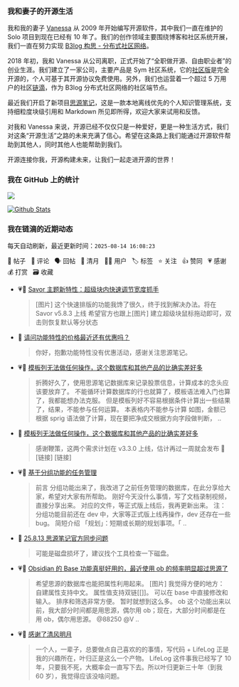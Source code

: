 ### 我和妻子的开源生活

我和我的妻子 [Vanessa](https://github.com/Vanessa219) 从 2009 年开始编写开源软件，其中我们一直在维护的 Solo 项目到现在已经有 10 年了。我们的创作领域主要围绕博客和社区系统开展，我们一直在努力实现 [B3log 构思 - 分布式社区网络](https://ld246.com/article/1546941897596)。

2018 年初，我和 Vanessa 从公司离职，正式开始了“全职做开源、自由职业者”的创业生涯。我们建立了一家公司，主要产品是 Sym 社区系统，它的[社区版](https://github.com/88250/symphony)是完全开源的，个人可基于其开源协议免费使用。另外，我们也运营着一个超过 5 万用户的社区[链滴](https://ld246.com)，作为 B3log 分布式社区网络的社区端节点。

最近我们开启了新项目[思源笔记](https://github.com/siyuan-note/siyuan)，这是一款本地离线优先的个人知识管理系统，支持细粒度块级引用和 Markdown 所见即所得，欢迎大家来试用和反馈。

对我和 Vanessa 来说，开源已经不仅仅只是一种爱好，更是一种生活方式，我们对这条“开源生活”之路的未来充满了信心。希望在这条路上我们能通过开源软件帮助到其他人，同时其他人也能帮助到我们。

开源连接你我，开源构建未来，让我们一起走进开源的世界！

### 我在 GitHub 上的统计

<a title="Hits" target="_blank" href="https://github.com/88250/88250"><img src="https://hits.b3log.org/88250/88250.svg"></a>

[![Github Stats](https://github-readme-stats.vercel.app/api?username=88250&theme=tokyonight&show_icons=true)](https://github.com/88250)

<!--events start -->

### 我在链滴的近期动态

每天自动刷新，最近更新时间：`2025-08-14 16:08:23`

📝 帖子 &nbsp; 💬 评论 &nbsp; 🗣 回帖 &nbsp; 🌙 清月 &nbsp; 👨‍💻 用户 &nbsp; 🏷️ 标签 &nbsp; ⭐️ 关注 &nbsp; 👍 赞同 &nbsp; 💗 感谢 &nbsp; 💰 打赏 &nbsp; 🗃 收藏

* 💗📝 [Savor 主题新特性：超级块内快速调节宽度抓手](https://ld246.com/article/1755064765393)

  > [图片] 这个快速排版的功能我馋了很久，终于找到解决办法。将在 Savor v5.8.3 上线 希望官方也跟上[图片] 建立超级块鼠标拖动即可，双击则恢复默认等分状态
* 💬 [请问功能特性的价格最近还有优惠吗？](https://ld246.com/article/1755140782592/comment/1755143560153#comments)

  > 你好，抱歉功能特性没有优惠活动，感谢关注思源笔记。
* 💗📝 [模板列无法做任何操作，这个数据库和其他产品的比确实差好多](https://ld246.com/article/1753349574063)

  > 折腾好久了，使用思源笔记数据库来记录股票信息，计算成本的念头应该要放弃了。 不能循环计算数据库的行也就算了，模板语法难入门也算了，我都能想办法克服。 但是模板列好不容易根据条件计算出一些结果了，结果，不能参与任何运算。 本表格内不能参与计算 如图，金额已根据 sprig 语法做了计算，现在要把净成交根据方向字段做判断， ..
* 💬 [模板列无法做任何操作，这个数据库和其他产品的比确实差好多](https://ld246.com/article/1753349574063/comment/1755141964633#comments)

  > 感谢鞭策，这两个需求计划在 v3.3.0 上线，估计再过一周就会发布 🎉 [链接] [链接]
* 💗📝 [基于分组功能的任务管理](https://ld246.com/article/1755094640928)

  > 前言 分组功能出来了，我改进了之前任务管理的数据库，在此分享给大家，希望对大家有所帮助。 刚好今天没什么事情，写了文档录制视频，直接分享出来。 对应的文件，等正式版上线后，我再更新出来。 注：分组功能目前还在 dev 中，大家等正式版上线再操作，dev 还存在一些 bug。 简短介绍 「规划」：短期或长期的规划事项。「 ..
* 💬 [25.8.13 思源笔记官方同步问题](https://ld246.com/article/1755077692273/comment/1755077880197#comments)

  > 可能是磁盘损坏了，建议找个工具检查一下磁盘。
* 💗📝 [Obsidian 的 Base 功能真挺好用的，最近使用 ob 的频率明显超过思源了](https://ld246.com/article/1754962307039)

  > 希望思源的数据库也能把属性利用起来。 [图片] 我觉得方便的地方： 自建属性支持中文。 属性值支持双链[[]]。 可以在 base 中直接修改和输入。 排序和筛选非常方便。 暂时就想到这么多。 ob 这个功能出来以前，我大部分时间都是用思源，偶尔用 ob；现在，大部分时间都是在用 ob，偶尔用思源。 @88250 @V ..
* 💗🌙 [感谢了清风明月](https://ld246.com/member/Wetoria/breezemoons/1741450896608)

  > 一个人，一辈子，总要做点自己喜欢的的事情，写代码 + LifeLog 正是我的兴趣所在，叶归正是这么一个产物。 LifeLog 这件事我已经写了 10 年，只要我不死，大概率会一直写下去。所以叶归更新三十年（到我 60 岁），我觉得应该没啥问题。


<!--events end -->
